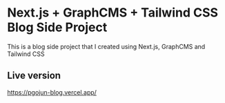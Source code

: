 # Next.js + GraphCMS + Tailwind CSS Blog Side Project

This is a blog side project that I created using Next.js, GraphCMS and Tailwind CSS

## Live version

https://pgojun-blog.vercel.app/
